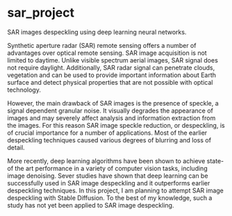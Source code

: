 # sar_project
SAR images despeckling using deep learning neural networks.

Synthetic aperture radar (SAR) remote sensing offers a number of advantages over optical remote sensing.
SAR image acquisition is not limited to daytime. Unlike visible spectrum aerial images, SAR signal does
not require daylight. Additionally, SAR radar signal can penetrate clouds, vegetation and can be used to
provide important information about Earth surface and detect physical properties that are not possible with
optical technology.

However, the main drawback of SAR images is the presence of speckle, a signal dependent granular noise.
It visually degrades the appearance of images and may severely affect analysis and information extraction
from the images. For this reason SAR image speckle reduction, or despeckling, is of crucial importance for 
a number of applications. Most of the earlier despeckling techniques caused various degrees of blurring and 
loss of detail.

More recently, deep learning algorithms have been shown to achieve state-of the art performance in a variety
of computer vision tasks, including image denoising. Sever studies have shown that deep learning can be 
successfully used in SAR image despeckling and it outperforms earlier despeckling techniques.
In this project, I am planning to attempt SAR image despeckling with Stable Diffusion.
To the best of my knowledge, such a study has not yet been applied to SAR image despeckling.
